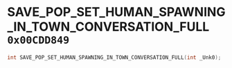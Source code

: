 # SAVE_POP_SET_HUMAN_SPAWNING_IN_TOWN_CONVERSATION_FULL `0x00CDD849`

```cpp
int SAVE_POP_SET_HUMAN_SPAWNING_IN_TOWN_CONVERSATION_FULL(int _Unk0);
```
